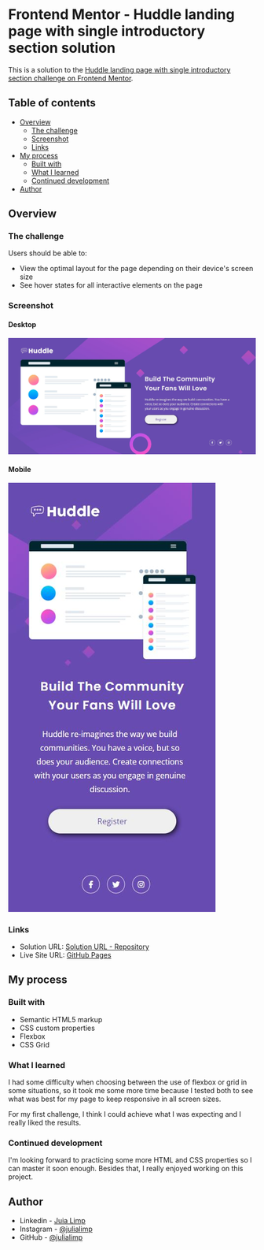 # Frontend Mentor - Huddle landing page with single introductory section solution



This is a solution to the [Huddle landing page with single introductory section challenge on Frontend Mentor](https://www.frontendmentor.io/challenges/huddle-landing-page-with-a-single-introductory-section-B_2Wvxgi0).

## Table of contents

- [Overview](#overview)
  - [The challenge](#the-challenge)
  - [Screenshot](#screenshot)
  - [Links](#links)
- [My process](#my-process)
  - [Built with](#built-with)
  - [What I learned](#what-i-learned)
  - [Continued development](#continued-development)
- [Author](#author)

## Overview

### The challenge

Users should be able to:

- View the optimal layout for the page depending on their device's screen size
- See hover states for all interactive elements on the page

### Screenshot
#### Desktop
<a href="#" target="_blank">
  <img src="./src/images/tela-desktop.JPG">
</a>

#### Mobile
<a href="#" target="_blank">
  <img src="./src/images/tela-mobile.JPG">
</a>

### Links

- Solution URL: [Solution URL - Repository](https://github.com/julialimp/quest-html-e-css-avancado)
- Live Site URL: [GitHub Pages](https://your-live-site-url.com)

## My process

### Built with

- Semantic HTML5 markup
- CSS custom properties
- Flexbox
- CSS Grid

### What I learned

I had some difficulty when choosing between the use of flexbox or grid in some situations, so it took me some more time because I tested both to see what was best for my page to keep responsive in all screen sizes.

For my first challenge, I think I could achieve what I was expecting and I really liked the results.


### Continued development

I'm looking forward to practicing some more HTML and CSS properties so I can master it soon enough. Besides that, I really enjoyed working on this project.

## Author

- Linkedin - [Juia Limp](https://www.linkedin.com/in/julia-limp-de-almeida-675953121?lipi=urn%3Ali%3Apage%3Ad_flagship3_profile_view_base_contact_details%3BZJi4VgNnTlSIG5FKPrpXAg%3D%3D)
- Instagram - [@julialimp](https://www.instagram.com/julialimp)
- GitHub - [@julialimp](https://github.com/julialimp)


